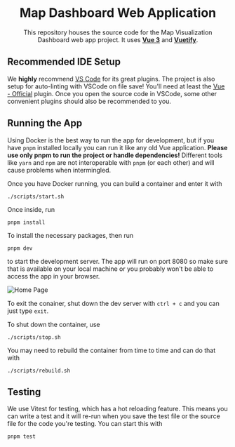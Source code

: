 <!-- PROJECT LOGO & DESCRIPTION -->

<div align="center">
   <h1>Map Dashboard Web Application</h1>
   <p>
      This repository houses the source code for the Map Visualization Dashboard web app project. It uses
      <a href="https://vuejs.org/"><strong>Vue 3</strong></a>
      and
      <a href="https://vuetifyjs.com/en/"><strong>Vuetify</strong></a>.
   </p>
</div>

## Recommended IDE Setup

We **highly** recommend [VS Code](https://code.visualstudio.com/) for its great plugins. The project is also setup for auto-linting with VSCode on file save! You'll need at least the [Vue - Official](https://marketplace.visualstudio.com/items?itemName=Vue.volar) plugin. Once you open the source code in VSCode, some other convenient plugins should also be recommended to you.

## Running the App

Using Docker is the best way to run the app for development, but if you have `pnpm` installed locally you can run it like any old Vue application. **Please use only pnpm to run the project or handle dependencies!** Different tools like `yarn` and `npm` are not interoperable with `pnpm` (or each other) and will cause problems when intermingled.

Once you have Docker running, you can build a container and enter it with

```
./scripts/start.sh
```

Once inside, run

```
pnpm install
```

To install the necessary packages, then run

```
pnpm dev
```

to start the development server. The app will run on port 8080 so make sure that is available on your local machine or you probably won't be able to access the app in your browser.

![Home Page](assets/images/home-page.png)

To exit the conainer, shut down the dev server with `ctrl + c` and you can just type `exit`.

To shut down the container, use

```
./scripts/stop.sh
```

You may need to rebuild the container from time to time and can do that with

```
./scripts/rebuild.sh
```

## Testing

We use Vitest for testing, which has a hot reloading feature. This means you can write a test and it will re-run when you save the test file or the source file for the code you're testing. You can start this with

```
pnpm test
```
